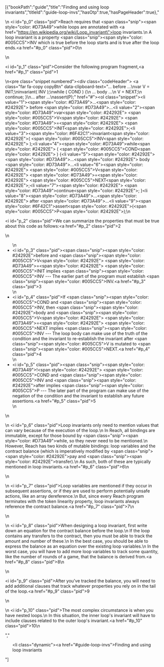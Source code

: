 [{"bookPath":"guide","title":"Finding and using loop invariants","titleId":"guide-loop-invs","hasOtp":true,"hasPageHeader":true},"<p>\n  <i id=\"p_0\" class=\"pid\"></i>Reach requires that <span class=\"snip\"><span style=\"color: #D73A49\">while</span></span> loops are annotated with <a href=\"https://en.wikipedia.org/wiki/Loop_invariant\">loop invariants</a>.\n  A loop invariant is a property <span class=\"snip\"><span style=\"color: #005CC5\">INV</span></span> which is true before the loop starts and is true after the loop ends.<a href=\"#p_0\" class=\"pid\">0</a>\n</p>\n<p><i id=\"p_1\" class=\"pid\"></i>Consider the following program fragment,<a href=\"#p_1\" class=\"pid\">1</a></p>\n<pre class=\"snippet numbered\"><div class=\"codeHeader\">&nbsp;<a class=\"far fa-copy copyBtn\" data-clipboard-text=\"... before ...\nvar V = INIT;\ninvariant( INV );\nwhile ( COND ) {\n ... body ...\n V = NEXT;\n continue; }\n... after ...\nassert(P);\" href=\"#\"></a></div><ol class=\"snippet\"><li value=\"1\"><span style=\"color: #D73A49\">...</span><span style=\"color: #24292E\"> before </span><span style=\"color: #D73A49\">...</span></li><li value=\"2\"><span style=\"color: #D73A49\">var</span><span style=\"color: #24292E\"> </span><span style=\"color: #005CC5\">V</span><span style=\"color: #24292E\"> </span><span style=\"color: #D73A49\">=</span><span style=\"color: #24292E\"> </span><span style=\"color: #005CC5\">INIT</span><span style=\"color: #24292E\">;</span></li><li value=\"3\"><span style=\"color: #6F42C1\">invariant</span><span style=\"color: #24292E\">( </span><span style=\"color: #005CC5\">INV</span><span style=\"color: #24292E\"> );</span></li><li value=\"4\"><span style=\"color: #D73A49\">while</span><span style=\"color: #24292E\"> ( </span><span style=\"color: #005CC5\">COND</span><span style=\"color: #24292E\"> ) {</span></li><li value=\"5\"><span style=\"color: #24292E\"> </span><span style=\"color: #D73A49\">...</span><span style=\"color: #24292E\"> body </span><span style=\"color: #D73A49\">...</span></li><li value=\"6\"><span style=\"color: #24292E\"> </span><span style=\"color: #005CC5\">V</span><span style=\"color: #24292E\"> </span><span style=\"color: #D73A49\">=</span><span style=\"color: #24292E\"> </span><span style=\"color: #005CC5\">NEXT</span><span style=\"color: #24292E\">;</span></li><li value=\"7\"><span style=\"color: #24292E\"> </span><span style=\"color: #D73A49\">continue</span><span style=\"color: #24292E\">; }</span></li><li value=\"8\"><span style=\"color: #D73A49\">...</span><span style=\"color: #24292E\"> after </span><span style=\"color: #D73A49\">...</span></li><li value=\"9\"><span style=\"color: #6F42C1\">assert</span><span style=\"color: #24292E\">(</span><span style=\"color: #005CC5\">P</span><span style=\"color: #24292E\">);</span></li></ol></pre>\n<p><i id=\"p_2\" class=\"pid\"></i>We can summarize the properties that must be true about this code as follows:<a href=\"#p_2\" class=\"pid\">2</a></p>\n<ul>\n  <li><i id=\"p_3\" class=\"pid\"></i><span class=\"snip\"><span style=\"color: #24292E\">before</span></span> and <span class=\"snip\"><span style=\"color: #005CC5\">V</span><span style=\"color: #24292E\"> </span><span style=\"color: #D73A49\">=</span><span style=\"color: #24292E\"> </span><span style=\"color: #005CC5\">INIT</span></span> implies <span class=\"snip\"><span style=\"color: #005CC5\">INV</span></span> --- The earlier part of the program must establish <span class=\"snip\"><span style=\"color: #005CC5\">INV</span></span>.<a href=\"#p_3\" class=\"pid\">3</a></li>\n  <li><i id=\"p_4\" class=\"pid\"></i>If <span class=\"snip\"><span style=\"color: #005CC5\">COND</span></span> and <span class=\"snip\"><span style=\"color: #005CC5\">INV</span></span>, then <span class=\"snip\"><span style=\"color: #24292E\">body</span></span> and <span class=\"snip\"><span style=\"color: #005CC5\">V</span><span style=\"color: #24292E\"> </span><span style=\"color: #D73A49\">=</span><span style=\"color: #24292E\"> </span><span style=\"color: #005CC5\">NEXT</span></span> implies <span class=\"snip\"><span style=\"color: #005CC5\">INV</span></span> --- The loop body can make use of the truth of the condition and the invariant to re-establish the invariant after <span class=\"snip\"><span style=\"color: #005CC5\">V</span></span> is mutated to <span class=\"snip\"><span style=\"color: #005CC5\">NEXT</span></span>.<a href=\"#p_4\" class=\"pid\">4</a></li>\n  <li><i id=\"p_5\" class=\"pid\"></i><span class=\"snip\"><span style=\"color: #D73A49\">!</span><span style=\"color: #24292E\"> </span><span style=\"color: #005CC5\">COND</span></span> and <span class=\"snip\"><span style=\"color: #005CC5\">INV</span></span> and <span class=\"snip\"><span style=\"color: #24292E\">after</span></span> implies <span class=\"snip\"><span style=\"color: #005CC5\">P</span></span> --- The later part of the program can make use of the negation of the condition and the invariant to establish any future assertions.<a href=\"#p_5\" class=\"pid\">5</a></li>\n</ul>\n<p>\n  <i id=\"p_6\" class=\"pid\"></i>Loop invariants only need to mention values that can vary because of the execution of the loop.\n  In Reach, all bindings are immutable, except for those bound by <span class=\"snip\"><span style=\"color: #D73A49\">while</span></span>, so they never need to be mentioned.\n  However, Reach has two kinds of mutable bindings: loop variables and the contract balance (which is imperatively modified by <span class=\"snip\"><span style=\"color: #24292E\">pay</span></span> and <span class=\"snip\"><span style=\"color: #24292E\">transfer</span></span>).\n  As such, both of these are typically mentioned in loop invariants.<a href=\"#p_6\" class=\"pid\">6</a>\n</p>\n<p>\n  <i id=\"p_7\" class=\"pid\"></i>Loop variables are mentioned if they occur in subsequent assertions, or if they are used to perform potentially unsafe actions, like an array dereference.\n  But, since every Reach program terminates with the token linearity property, loop invariants always reference the contract balance.<a href=\"#p_7\" class=\"pid\">7</a>\n</p>\n<p>\n  <i id=\"p_8\" class=\"pid\"></i>When designing a loop invariant, first write down an equation for the contract balance before the loop.\n  If the loop contains any transfers to the contract, then you must be able to track the amount and number of these.\n  In the best case, you should be able to express the balance as an equation over the existing loop variables.\n  In the worst case, you will have to add more loop variables to track some quantity, like the number of rounds of a game, that the balance is derived from.<a href=\"#p_8\" class=\"pid\">8</a>\n</p>\n<p><i id=\"p_9\" class=\"pid\"></i>After you've tracked the balance, you will need to add additional clauses that track whatever properties you rely on in the tail of the loop.<a href=\"#p_9\" class=\"pid\">9</a></p>\n<p>\n  <i id=\"p_10\" class=\"pid\"></i>The most complex circumstance is when you have nested loops.\n  In this situation, the inner loop's invariant will have to include clauses related to the outer loop's invariant.<a href=\"#p_10\" class=\"pid\">10</a>\n</p>","<ul><li class=\"dynamic\"><a href=\"#guide-loop-invs\">Finding and using loop invariants</a></li></ul>"]